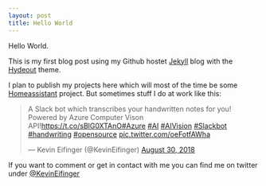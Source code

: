 ```yaml
---
layout: post
title: Hello World
---
```


Hello World.

This is my first blog post using my Github hostet [Jekyll](https://jekyllrb.com/) blog with the [Hydeout](https://github.com/fongandrew/hydeout) theme.

I plan to publish my projects here which will most of the time be some [Homeassistant](http://home-assistant.io) project. But sometimes stuff I do at work like this:

<blockquote class="twitter-tweet" data-lang="en"><p lang="en" dir="ltr">A Slack bot which transcribes your handwritten notes for you! Powered by Azure Computer Vison API!<a href="https://t.co/sBlG0XTAnO">https://t.co/sBlG0XTAnO</a><a href="https://twitter.com/hashtag/Azure?src=hash&amp;ref_src=twsrc%5Etfw">#Azure</a> <a href="https://twitter.com/hashtag/AI?src=hash&amp;ref_src=twsrc%5Etfw">#AI</a> <a href="https://twitter.com/hashtag/AIVision?src=hash&amp;ref_src=twsrc%5Etfw">#AIVision</a> <a href="https://twitter.com/hashtag/Slackbot?src=hash&amp;ref_src=twsrc%5Etfw">#Slackbot</a> <a href="https://twitter.com/hashtag/handwriting?src=hash&amp;ref_src=twsrc%5Etfw">#handwriting</a> <a href="https://twitter.com/hashtag/opensource?src=hash&amp;ref_src=twsrc%5Etfw">#opensource</a> <a href="https://t.co/oeFotfAWha">pic.twitter.com/oeFotfAWha</a></p>&mdash; Kevin Eifinger (@KevinEifinger) <a href="https://twitter.com/KevinEifinger/status/1035177574304034816?ref_src=twsrc%5Etfw">August 30, 2018</a></blockquote>
<script async src="https://platform.twitter.com/widgets.js" charset="utf-8"></script>

If you want to comment or get in contact with me you can find me on twitter under [@KevinEifinger](https://twitter.com/KevinEifinger)
